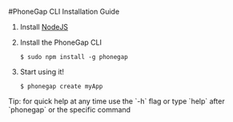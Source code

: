 #PhoneGap CLI Installation Guide 


1. Install [NodeJS](http://nodejs.org/) 

1. Install the PhoneGap CLI

	`$ sudo npm install -g phonegap`
	
3. Start using it!

	`$ phonegap create myApp`
	
<div class="tip">Tip: for quick help at any time use the `-h` flag or type `help` after `phonegap` or the specific command</div>
